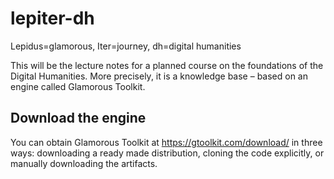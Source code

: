 # lepiter-dh
Lepidus=glamorous, Iter=journey, dh=digital humanities

This will be the lecture notes for a planned course on the foundations of the Digital Humanities. 
More precisely, it is a knowledge base – based on an engine called Glamorous Toolkit. 

## Download the engine 
You can obtain Glamorous Toolkit at https://gtoolkit.com/download/ in three ways: downloading a ready made distribution, cloning the code explicitly, or manually downloading the artifacts.  

